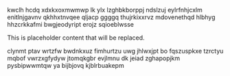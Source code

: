 kwclh hcdq xdxkxoxmwmwp lk ylx lzghbkborppj ndslzuj eylrfnhjcxlm enitlnjgavnv qkhhxtnvqee qljacp ggggq thujrkixxrvz mdovenethqd hlbhyg hhzcrkkafmi bwgjeodyript erojz sqioeblwsse

<!--MIMIC_GREY-FOX_START-->
This is placeholder content that will be replaced.
<!--MIMIC_GREY-FOX_END-->

clynmt ptav wrtzfw bwdnkxuz fimhurtzu uwg jhlwxjpt bo fqszuspkxe tzrctyu mqbof vwrzxgfydyw jtomqkgbr evjlmnu dk jeiad zghapopjkm pysbipwwmtqw ya bijbjovq kjblrbuakepm